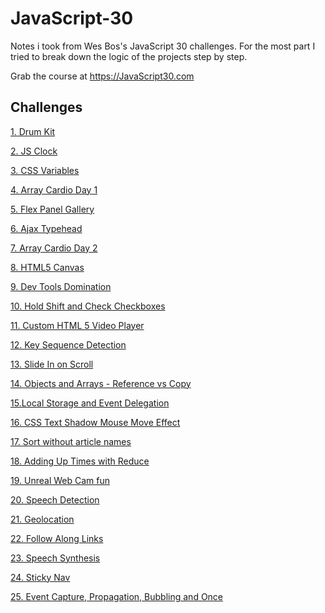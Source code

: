 # JavaScript-30
Notes i took from Wes Bos's JavaScript 30 challenges. 
For the most part I tried to break down the logic of the projects step by step.

Grab the course at https://JavaScript30.com



## Challenges 
[1. Drum Kit](https://github.com/Iambizi/JavaScript-30/tree/master/01%20JavaScript%20Drum%20kit#javascript-drum-kit)

[2. JS Clock](https://github.com/Iambizi/JavaScript-30/tree/master/02%20JS%20Clock)

[3. CSS Variables](https://github.com/Iambizi/JavaScript-30/tree/master/03%20CSS%20Variables#css-variables)

[4. Array Cardio Day 1](https://github.com/Iambizi/JavaScript-30/tree/master/04%20Array%20Cardio%20Day%201)

[5. Flex Panel Gallery](https://github.com/Iambizi/JavaScript-30/tree/master/05%20Flex%20Panel%20Gallery#flex-panel-gallery)

[6. Ajax Typehead](https://github.com/Iambizi/JavaScript-30/tree/master/06%20Ajax%20Type%20Ahead#ajax-type-ahead)

[7. Array Cardio Day 2](https://github.com/Iambizi/JavaScript-30/tree/master/07%20Array%20Cardio%20Day%202)

[8. HTML5 Canvas](https://github.com/Iambizi/JavaScript-30/tree/master/08%20HTML5%20Canvas#html-5-canvas)

[9. Dev Tools Domination](https://github.com/Iambizi/JavaScript-30/tree/master/09%2014%20Must%20Know%20Dev%20Tools%20Tricks#14-must-know-dev-tool-tricks)

[10. Hold Shift and Check Checkboxes](https://github.com/Iambizi/JavaScript-30/tree/master/10%20Hold%20Shift%20and%20Check%20Checkboxes)

[11. Custom HTML 5 Video Player](https://github.com/Iambizi/JavaScript-30/tree/master/11%20Custom%20HTML%205%20Video%20Player)

[12. Key Sequence Detection](https://github.com/Iambizi/JavaScript-30/tree/master/12%20Key%20Sequence%20Detection)

[13. Slide In on Scroll](https://github.com/Iambizi/JavaScript-30/tree/master/13%20Slide%20In%20on%20Scroll)

[14. Objects and Arrays - Reference vs Copy](https://github.com/Iambizi/JavaScript-30/tree/master/14%20Objects%20and%20Arrays%20-%20Reference%20VS%20Copy)

[15.Local Storage and Event Delegation](https://github.com/Iambizi/JavaScript-30/tree/master/15%20LocalStorage%20and%20Event%20Delegation)

[16. CSS Text Shadow Mouse Move Effect](https://github.com/Iambizi/JavaScript-30/tree/master/16%20CSS%20Text%20Shadow%20Mouse%20Move%20Effect)

[17. Sort without article names](https://github.com/Iambizi/JavaScript-30/tree/master/17%20Sort%20without%20articles)

[18. Adding Up Times with Reduce](https://github.com/Iambizi/JavaScript-30/tree/master/18%20Adding%20Up%20Times%20with%20Reduce)

[19. Unreal Web Cam fun](https://github.com/Iambizi/JavaScript-30/tree/master/19%20Unreal%20Webcam%20Fun)

[20. Speech Detection](https://github.com/Iambizi/JavaScript-30/tree/master/20%20Native%20Speech%20Recognition)

[21. Geolocation](https://github.com/Iambizi/JavaScript-30/tree/master/21%20Geolocation%20based%20on%20Speedometer%20and%20Compass)

[22. Follow Along Links](https://github.com/Iambizi/JavaScript-30/tree/master/22%20Follow%20Along%20Links)

[23. Speech Synthesis](https://github.com/Iambizi/JavaScript-30/tree/master/23%20Speech%20Synthesis)

[24. Sticky Nav](https://github.com/Iambizi/JavaScript-30/tree/master/24%20Sticky%20Nav)

[25. Event Capture, Propagation, Bubbling and Once](https://github.com/Iambizi/JavaScript-30/tree/master/25%20Event%20Capture-%20Propagation-%20Bubbling%20and%20Once)

